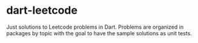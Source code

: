# dart-leetcode
Just solutions to Leetcode problems in Dart. Problems are organized in packages by topic with the goal to have the sample solutions as unit tests.
